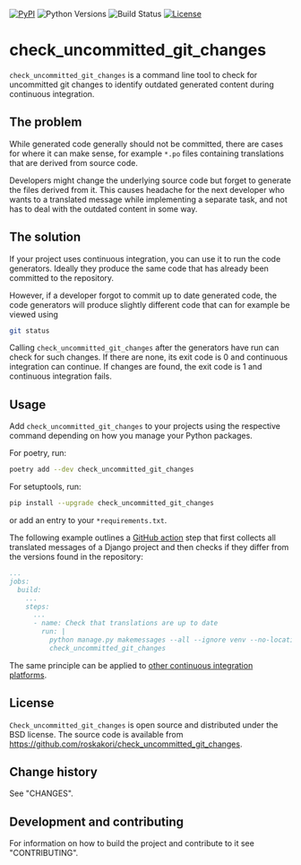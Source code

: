 [![PyPI](https://img.shields.io/pypi/v/check_uncommitted_git_changes)](https://pypi.org/project/check_uncommitted_git_changes/)
![Python Versions](https://img.shields.io/pypi/pyversions/check_uncommitted_git_changes.svg)
![Build Status](https://github.com/roskakori/check_uncommitted_git_changes/actions/workflows/build.yaml/badge.svg)
[![License](https://img.shields.io/github/license/roskakori/check_uncommitted_git_changes)](https://opensource.org/licenses/BSD-3-Clause)

# check_uncommitted_git_changes

`check_uncommitted_git_changes` is a command line tool to check for
uncommitted git changes to identify outdated generated content during
continuous integration.

## The problem

While generated code generally should not be committed, there are cases for
where it can make sense, for example `*.po` files containing translations that
are derived from source code.

Developers might change the underlying source code but forget to generate
the files derived from it. This causes headache for the next developer
who wants to a translated message while implementing a separate task, and
not has to deal with the outdated content in some way.

## The solution

If your project uses continuous integration, you can use it to run the
code generators. Ideally they produce the same code that has already been
committed to the repository.

However, if a developer forgot to commit up to date generated code, the
code generators will produce slightly different code that can for example
be viewed using

```bash
git status
```

Calling `check_uncommitted_git_changes` after the generators have run can
check for such changes. If there are none, its exit code is 0 and
continuous integration can continue. If changes are found, the exit code is
1 and continuous integration fails.

## Usage

Add `check_uncommitted_git_changes` to your projects using the respective
command depending on how you manage your Python packages.

For poetry, run:

```bash
poetry add --dev check_uncommitted_git_changes
```

For setuptools, run:

```bash
pip install --upgrade check_uncommitted_git_changes
```

or add an entry to your `*requirements.txt`.

The following example outlines a
[GitHub action](https://github.com/features/actions) step that first collects
all translated messages of a Django project and then checks if they differ
from the versions found in the repository:

```yaml
...
jobs:
  build:
    ...
    steps:
      ...
      - name: Check that translations are up to date
        run: |
          python manage.py makemessages --all --ignore venv --no-location --no-obsolete
          check_uncommitted_git_changes
```

The same principle can be applied to
[other continuous integration platforms](https://en.wikipedia.org/wiki/Comparison_of_continuous_integration_software).

## License

`Check_uncommitted_git_changes` is open source and distributed under the BSD
license. The source code is available from
<https://github.com/roskakori/check_uncommitted_git_changes>.

## Change history

See "CHANGES".

## Development and contributing

For information on how to build the project and contribute to it see "CONTRIBUTING".
